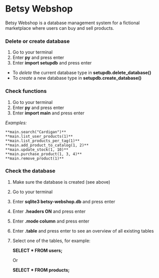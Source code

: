 # Betsy Webshop

Betsy Webshop is a database management system for a fictional marketplace where users can buy and sell products.

### Delete or create database

1. Go to your terminal
2. Enter **py** and press enter
3. Enter **import setupdb** and press enter

- To _delete_ the current database type in **setupdb.delete_database()**
- To _create_ a new database type in **setupdb.create_database()**

### Check functions

1. Go to your terminal
2. Enter **py** and press enter
3. Enter **import main** and press enter

_Examples:_

```
**main.search("Cardigan")**
**main.list_user_products(1)**
**main.list_products_per_tag(1)**
**main.add_product_to_catalog(1, 2)**
**main.update_stock(1, 10)**
**main.purchase_product(1, 3, 4)**
**main.remove_product(1)**
```

### Check the database

1. Make sure the database is created (see above)
2. Go to your terminal
3. Enter **sqlite3 betsy-webshop.db** and press enter
4. Enter **.headers ON** and press enter
5. Enter **.mode column** and press enter
6. Enter **.table** and press enter to see an overview of all existing tables
7. Select one of the tables, for example:

   **SELECT \* FROM users;**

   Or

   **SELECT \* FROM products;**
